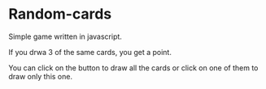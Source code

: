 # Random-cards

Simple game written in javascript. 

If you drwa 3 of the same cards, you get a point. 

You can click on the button to draw all the cards or click on one of them to draw only this one.
